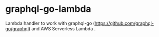 # graphql-go-lambda
Lambda handler to work with graphql-go (https://github.com/graphql-go/graphql) and AWS Serverless Lambda .

